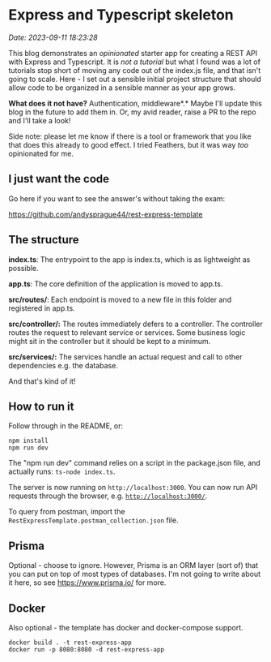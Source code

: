 # Express and Typescript skeleton
_Date: 2023-09-11 18:23:28_

This blog demonstrates an *opinionated* starter app for creating a REST API with Express and Typescript. It is *not a tutorial* but what I found was a lot of tutorials stop short of moving any code out of the index.js file, and that isn't going to scale. Here - I set out a sensible initial project structure that should allow code to be organized in a sensible manner as your app grows.

**What does it not have?** Authentication, middleware*.* Maybe I'll update this blog in the future to add them in. Or, my avid reader, raise a PR to the repo and I'll take a look!

Side note: please let me know if there is a tool or framework that you like that does this already to good effect. I tried Feathers, but it was way *too* opinionated for me.

## I just want the code

Go here if you want to see the answer's without taking the exam:

<https://github.com/andysprague44/rest-express-template>

## The structure

**index.ts**: The entrypoint to the app is index.ts, which is as lightweight as possible.

**app.ts**: The core definition of the application is moved to app.ts.

**src/routes/**: Each endpoint is moved to a new file in this folder and registered in app.ts.

**src/controller/:** The routes immediately defers to a controller. The controller routes the request to relevant service or services. Some business logic might sit in the controller but it should be kept to a minimum.

**src/services/:** The services handle an actual request and call to other dependencies e.g. the database.

And that's kind of it!

## How to run it

Follow through in the README, or:

```
npm install
npm run dev
```

The "npm run dev" command relies on a script in the package.json file, and actually runs: `ts-node index.ts`.

The server is now running on `http://localhost:3000`. You can now run API requests through the browser, e.g. [`http://localhost:3000/`](http://localhost:3000/users).

To query from postman, import the `RestExpressTemplate.postman_collection.json` file.

## Prisma

Optional - choose to ignore. However, Prisma is an ORM layer (sort of) that you can put on top of most types of databases. I'm not going to write about it here, so see <https://www.prisma.io/> for more.

## Docker

Also optional - the template has docker and docker-compose support.

```
docker build . -t rest-express-app
docker run -p 8080:8080 -d rest-express-app
```